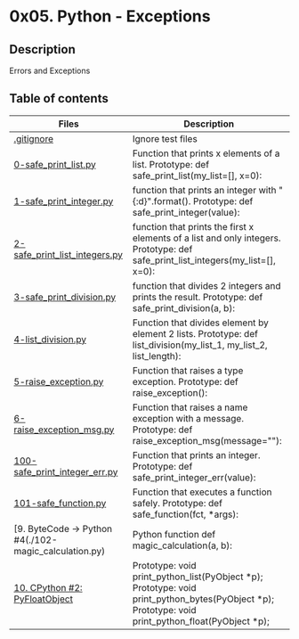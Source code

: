 # 0x05. Python - Exceptions

## Description
Errors and Exceptions

## Table of contents

Files | Description
----------- | -----------
[.gitignore](./.gitignore) | Ignore test files
[0-safe_print_list.py](./0-safe_print_list.py) | Function that prints x elements of a list. Prototype: def safe_print_list(my_list=[], x=0):
[1-safe_print_integer.py](./1-safe_print_integer.py) | function that prints an integer with "{:d}".format(). Prototype: def safe_print_integer(value):
[2-safe_print_list_integers.py](./2-safe_print_list_integers.py) | function that prints the first x elements of a list and only integers. Prototype: def safe_print_list_integers(my_list=[], x=0):
[3-safe_print_division.py](./3-safe_print_division.py) | function that divides 2 integers and prints the result. Prototype: def safe_print_division(a, b):
[4-list_division.py](./4-list_division.py) | Function that divides element by element 2 lists. Prototype: def list_division(my_list_1, my_list_2, list_length):
[5-raise_exception.py](./5-raise_exception.py) | Function that raises a type exception. Prototype: def raise_exception():
[6-raise_exception_msg.py](./6-raise_exception_msg.py) | Function that raises a name exception with a message. Prototype: def raise_exception_msg(message=""):
[100-safe_print_integer_err.py](./100-safe_print_integer_err.py) | Function that prints an integer. Prototype: def safe_print_integer_err(value):
[101-safe_function.py](./101-safe_function.py) | Function that executes a function safely. Prototype: def safe_function(fct, *args):
[9. ByteCode -> Python #4(./102-magic_calculation.py) | Python function def magic_calculation(a, b): 
[10. CPython #2: PyFloatObject](./103-python.c) | Prototype: void print_python_list(PyObject *p); Prototype: void print_python_bytes(PyObject *p); Prototype: void print_python_float(PyObject *p);
